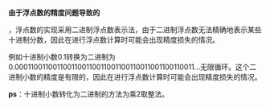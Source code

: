 **由于浮点数的精度问题导致的**

，浮点数的实现采用二进制浮点数表示法，由于二进制浮点数无法精确地表示某些十进制分数，因此在进行浮点数计算时可能会出现精度损失的情况。

例如十进制小数0.1转换为二进制为0.0001100110011001100110011001100110011001100110011...无限循环。这个二进制小数的精度是有限的，因此在进行浮点数计算时可能会出现精度损失的情况。

**ps**：十进制小数转化为二进制的方法为乘2取整法。